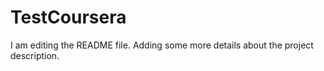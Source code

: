 # TestCoursera
I am editing the README file. Adding some more details about the project description.
